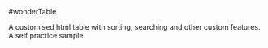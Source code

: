 #wonderTable

A customised html table with sorting, searching and other custom features.
A self practice sample.
